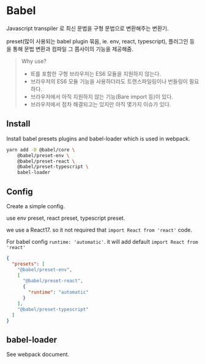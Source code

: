 # Babel

Javascript transpiler 로 최신 문법을 구형 문법으로 변환해주는 변환기.

preset(많이 사용되는 babel plugin 묶음, ie. env, react, typescript), 플러그인 등을 통해 문법 변환과 컴파일 그 쯤사이의 기능을 제공해줌.

> Why use?
>
> - IE를 포함한 구형 브라우저는 ES6 모듈을 지원하지 않는다.
> - 브라우저의 ES6 모듈 기능을 사용하더라도 트랜스파일링이나 번들링이 필요하다.
> - 브라우저에서 아직 지원하지 않는 기능(Bare import 등)이 있다.
> - 브라우저에서 점차 해결되고는 있지만 아직 몇가지 이슈가 있다.

## Install

Install babel presets plugins and babel-loader which is used in webpack.

```bash
yarn add -D @babel/core \
    @babel/preset-env \
    @babel/preset-react \
    @babel/preset-typescript \
    babel-loader
```

## Config

Create a simple config.

use env preset, react preset, typescript preset.

we use a React17. so it not required that `import React from 'react'` code.

For babel config `runtime: 'automatic'`.
it will add default `import React from 'react'`

```json
{
  "presets": [
    "@babel/preset-env",
    [
      "@babel/preset-react",
      {
        "runtime": "automatic"
      }
    ],
    "@babel/preset-typescript"
  ]
}
```

## babel-loader

See webpack document.
